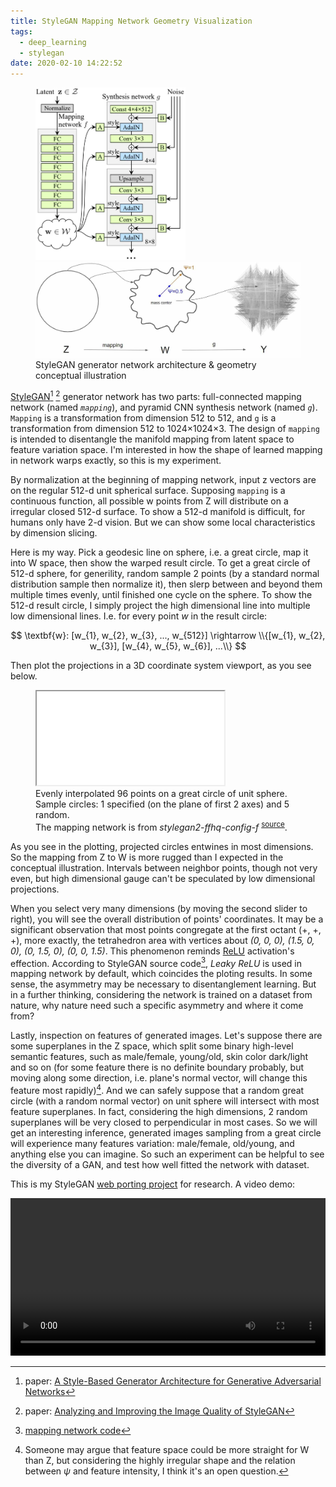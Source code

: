 ```yaml
---
title: StyleGAN Mapping Network Geometry Visualization
tags:
  - deep_learning
  - stylegan
date: 2020-02-10 14:22:52
---
```



<figure>
	<picture>
		<source srcset="/images/stylegan-network.webp" type="image/webp" />
		<source srcset="/images/stylegan-network.png" type="image/png" />
		<img src="/images/stylegan-network.png" width="240" />
	</picture>
	<picture>
		<source srcset="/images/stylegan-geometry.webp" type="image/webp" />
		<source srcset="/images/stylegan-geometry.jpg" type="image/jpeg" />
		<img src="/images/stylegan-geometry.jpg" width="600" />
	</picture>
	<figcaption>
		StyleGAN generator network architecture & geometry conceptual illustration
	</figcaption>
</figure>

[StyleGAN](https://github.com/NVlabs/stylegan2)[^1] [^2] generator network has two parts: full-connected mapping network (named *`mapping`*), and pyramid CNN synthesis network (named *`g`*).
`Mapping` is a transformation from dimension 512 to 512, and `g` is a transformation from dimension 512 to 1024&times;1024&times;3.
The design of `mapping` is intended to disentangle the manifold mapping from latent space to feature variation space.
I'm interested in how the shape of learned mapping in network warps exactly, so this is my experiment.

<!-- more -->

By normalization at the beginning of mapping network, input z vectors are on the regular 512-d unit spherical surface.
Supposing `mapping` is a continuous function, all possible w points from Z will distribute on a irregular closed 512-d surface.
To show a 512-d manifold is difficult, for humans only have 2-d vision. But we can show some local characteristics by dimension slicing.

Here is my way. Pick a geodesic line on sphere, i.e. a great circle, map it into W space, then show the warped result circle.
To get a great circle of 512-d sphere, for generility, random sample 2 points (by a standard normal distribution sample then normalize it),
then slerp between and beyond them multiple times evenly, until finished one cycle on the sphere.
To show the 512-d result circle, I simply project the high dimensional line into multiple low dimensional lines.
I.e. for every point *w* in the result circle:

$$ \textbf{w}: [w_{1}, w_{2}, w_{3}, ..., w_{512}] \rightarrow \\{[w_{1}, w_{2}, w_{3}], [w_{4}, w_{5}, w_{6}], ...\\} $$

Then plot the projections in a 3D coordinate system viewport, as you see below.

<figure>
	<span class="fixed-ratio" style="width: 100%; padding-top: 66%; padding-top: min(66%, 586px); max-width: 1025px">
		<iframe src="/klstudio/embed.html#/documents/stylegan-mapping"></iframe>
	</span>
	<figcaption>
		Evenly interpolated 96 points on a great circle of unit sphere. <br />
		Sample circles: 1 specified (on the plane of first 2 axes) and 5 random. <br />
		The mapping network is from <em>stylegan2-ffhq-config-f</em>
		<sup><a target="_blank" href="https://github.com/NVlabs/stylegan2/blob/master/pretrained_networks.py#L32">source</a></sup>.
	</figcaption>
</figure>

As you see in the plotting, projected circles entwines in most dimensions. So the mapping from Z to W is more rugged than I expected in the conceptual illustration.
Intervals between neighbor points, though not very even, but high dimensional gauge can't be speculated by low dimensional projections.

When you select very many dimensions (by moving the second slider to right), you will see the overall distribution of points' coordinates.
It may be a significant observation that most points congregate at the first octant (+, +, +), more exactly, the tetrahedron area with vertices about *(0, 0, 0), (1.5, 0, 0), (0, 1.5, 0), (0, 0, 1.5)*.
This phenomenon reminds [ReLU](https://en.wikipedia.org/wiki/Rectifier_(neural_networks)) activation's effection.
According to StyleGAN source code[^4], *Leaky ReLU* is used in mapping network by default, which coincides the ploting results.
In some sense, the asymmetry may be necessary to disentanglement learning.
But in a further thinking, considering the network is trained on a dataset from nature, why nature need such a specific asymmetry and where it come from?

Lastly, inspection on features of generated images. Let's suppose there are some superplanes in the Z space, which split some binary high-level semantic features,
such as male/female, young/old, skin color dark/light and so on (for some feature there is no definite boundary probably, but moving along some direction, i.e. plane's normal vector, will change this feature most rapidly)[^5].
And we can safely suppose that a random great circle (with a random normal vector) on unit sphere will intersect with most feature superplanes.
In fact, considering the high dimensions, 2 random superplanes will be very closed to perpendicular in most cases.
So we will get an interesting inference, generated images sampling from a great circle will experience many features variation: male/female, old/young, and anything else you can imagine.
So such an experiment can be helpful to see the diversity of a GAN, and test how well fitted the network with dataset.

This is my StyleGAN [web porting project](https://github.com/k-l-lambda/stylegan-web) for research. A video demo:

<a href="https://github.com/k-l-lambda/stylegan-web">
	<video src="/images/explorer-demo.webm" style="width: 100%; max-width: 800px" autoplay loop></video>
</a>


[^1]: paper: [A Style-Based Generator Architecture for Generative Adversarial Networks](https://arxiv.org/abs/1812.04948)
[^2]: paper: [Analyzing and Improving the Image Quality of StyleGAN](https://arxiv.org/abs/1912.04958)
[^3]: [pretrained network links in code](https://github.com/NVlabs/stylegan2/blob/master/pretrained_networks.py#L32)
[^4]: [mapping network code](https://github.com/NVlabs/stylegan2/blob/master/training/networks_stylegan2.py#L261)
[^5]: Someone may argue that feature space could be more straight for W than Z, but considering the highly irregular shape and the relation between *&psi;* and feature intensity, I think it's an open question.

